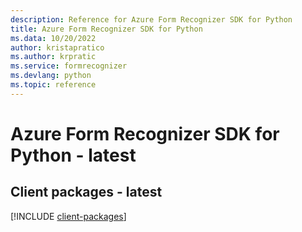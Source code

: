 ```yaml
---
description: Reference for Azure Form Recognizer SDK for Python
title: Azure Form Recognizer SDK for Python
ms.data: 10/20/2022
author: kristapratico
ms.author: krpratic
ms.service: formrecognizer
ms.devlang: python
ms.topic: reference
---
```

# Azure Form Recognizer SDK for Python - latest

## Client packages - latest
[!INCLUDE [client-packages](form-recognizer-client-index.md)]